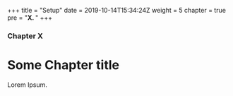 +++
title = "Setup"
date = 2019-10-14T15:34:24Z
weight = 5
chapter = true
pre = "<b>X. </b>"
+++

### Chapter X

# Some Chapter title

Lorem Ipsum.